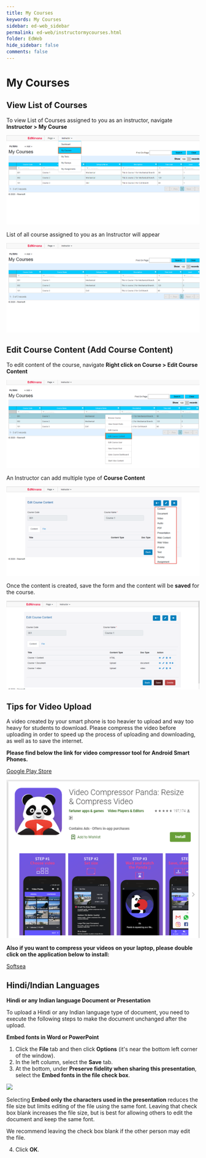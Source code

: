 ```yaml
---
title: My Courses
keywords: My Courses
sidebar: ed-web_sidebar
permalink: ed-web/instructormycourses.html
folder: EdWeb
hide_sidebar: false
comments: false
---
```




# My Courses
## View List of Courses
To view List of Courses assigned to you as an instructor, navigate **Instructor > My Course**

![](/images/InstructorCourseMenu.png)

List of all course assigned to you as an Instructor will appear

![](/images/InstructorCourseList.png)

## Edit Course Content (Add Course Content)

To edit content of the course, navigate **Right click on Course > Edit Course Content**

![](/images/InstructorEditCourseContent.png)

An Instructor can add multiple type of **Course Content**

![](/images/InstructorCourseContentAdd.png)

Once the content is created, save the form and the content will be **saved** for the course.

![](/images/InstructorCourseContentSave.png)

## Tips for Video Upload

A video created by your smart phone is too heavier to upload and way too heavy for students to download. Please compress the 
video before uploading in order to speed up the process of uploading and downloading, as well as to save the internet.

**Please find below the link for video compressor tool for Android Smart Phones.**

[Google Play Store ](https://play.google.com/store/apps/details?id=com.pandavideocompressor)

![](/images/videocompressor.png)

**Also if you want to compress your videos on your laptop, please double click on the application below to install:**

[Softsea](http://www.softsea.com/download/Free-Video-Compressor.html)



## Hindi/Indian Languages

**Hindi or any Indian language Document or Presentation**

To upload a Hindi or any Indian language type of document, you need to execute the following steps to make the document unchanged after the upload.

**Embed fonts in Word or PowerPoint**

1.	Click the **File** tab and then click **Options** (it's near the bottom left corner of the window).
2.	In the left column, select the **Save** tab.
3.	At the bottom, under **Preserve fidelity when sharing this presentation**, select the **Embed fonts in the file check box**.

![](/images/contenttype.png)

Selecting **Embed only the characters used in the presentation** reduces the file size but limits editing of the file using the same font. Leaving that check box blank increases the file size, but is best for allowing others to edit the document and keep the same font.

We recommend leaving the check box blank if the other person may edit the file.

4.	Click **OK**.

